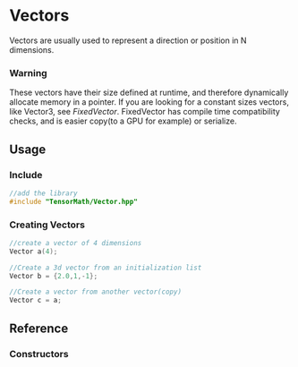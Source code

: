 # Vectors
Vectors are usually used to represent a direction or position in N dimensions.

### Warning
These vectors have their size defined at runtime, and therefore dynamically allocate memory in a pointer.
If you are looking for a constant sizes vectors, like Vector3, see _FixedVector_. FixedVector has compile time compatibility checks, and is easier copy(to a GPU for example) or serialize.


## Usage
### Include
```c++
//add the library
#include "TensorMath/Vector.hpp"
```

### Creating Vectors
```c++
//create a vector of 4 dimensions
Vector a(4);

//Create a 3d vector from an initialization list
Vector b = {2.0,1,-1};

//Create a vector from another vector(copy)
Vector c = a;
```

## Reference
### Constructors
